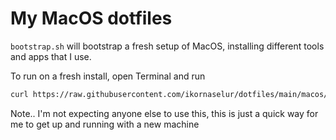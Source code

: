 # My MacOS dotfiles

`bootstrap.sh` will bootstrap a fresh setup of MacOS, installing different tools and
apps that I use.

To run on a fresh install, open Terminal and run

```bash
curl https://raw.githubusercontent.com/ikornaselur/dotfiles/main/macos/bootstrap.sh | sh
```

Note.. I'm not expecting anyone else to use this, this is just a quick way for me to get up and running with a new machine
